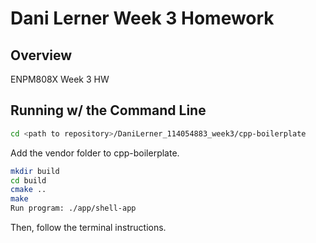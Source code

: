 # Dani Lerner Week 3 Homework

## Overview

ENPM808X
Week 3 HW

## Running w/ the Command Line
```bash
cd <path to repository>/DaniLerner_114054883_week3/cpp-boilerplate
```

Add the vendor folder to cpp-boilerplate.

```bash
mkdir build
cd build
cmake ..
make
Run program: ./app/shell-app
```
Then, follow the terminal instructions.
